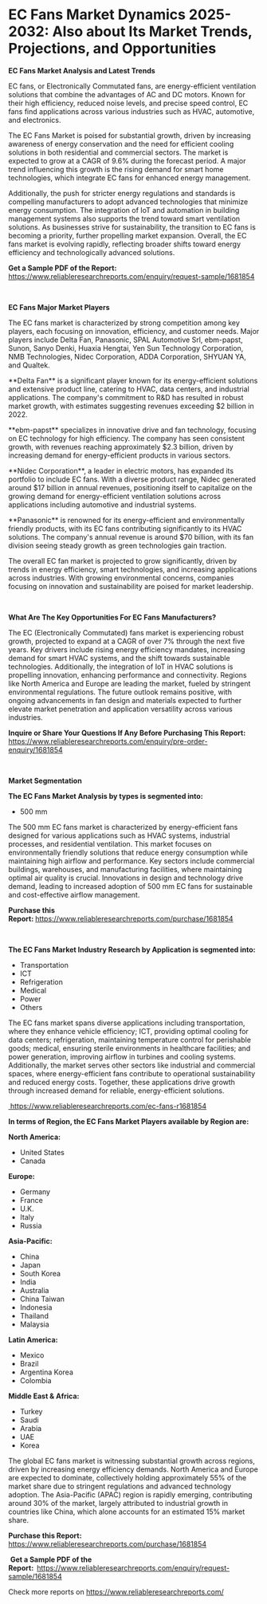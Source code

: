 <p><h1>EC Fans Market Dynamics 2025-2032: Also about Its Market Trends, Projections, and Opportunities</h1></p><p><strong>EC Fans Market Analysis and Latest Trends</strong></p>
<p><p>EC fans, or Electronically Commutated fans, are energy-efficient ventilation solutions that combine the advantages of AC and DC motors. Known for their high efficiency, reduced noise levels, and precise speed control, EC fans find applications across various industries such as HVAC, automotive, and electronics.</p><p>The EC Fans Market is poised for substantial growth, driven by increasing awareness of energy conservation and the need for efficient cooling solutions in both residential and commercial sectors. The market is expected to grow at a CAGR of 9.6% during the forecast period. A major trend influencing this growth is the rising demand for smart home technologies, which integrate EC fans for enhanced energy management. </p><p>Additionally, the push for stricter energy regulations and standards is compelling manufacturers to adopt advanced technologies that minimize energy consumption. The integration of IoT and automation in building management systems also supports the trend toward smart ventilation solutions. As businesses strive for sustainability, the transition to EC fans is becoming a priority, further propelling market expansion. Overall, the EC fans market is evolving rapidly, reflecting broader shifts toward energy efficiency and technologically advanced solutions.</p></p>
<p><strong>Get a Sample PDF of the Report:&nbsp;</strong> <a href="https://www.reliableresearchreports.com/enquiry/request-sample/1681854?utm_campaign=3020&utm_medium=2&utm_source=Github&utm_content=ia&utm_term=24032025&utm_id=ec-fans">https://www.reliableresearchreports.com/enquiry/request-sample/1681854</a></p>
<p>&nbsp;</p>
<p><strong>EC Fans Major Market Players</strong></p>
<p><p>The EC fans market is characterized by strong competition among key players, each focusing on innovation, efficiency, and customer needs. Major players include Delta Fan, Panasonic, SPAL Automotive Srl, ebm-papst, Sunon, Sanyo Denki, Huaxia Hengtai, Yen Sun Technology Corporation, NMB Technologies, Nidec Corporation, ADDA Corporation, SHYUAN YA, and Qualtek.</p><p>**Delta Fan** is a significant player known for its energy-efficient solutions and extensive product line, catering to HVAC, data centers, and industrial applications. The company's commitment to R&D has resulted in robust market growth, with estimates suggesting revenues exceeding $2 billion in 2022.</p><p>**ebm-papst** specializes in innovative drive and fan technology, focusing on EC technology for high efficiency. The company has seen consistent growth, with revenues reaching approximately $2.3 billion, driven by increasing demand for energy-efficient products in various sectors.</p><p>**Nidec Corporation**, a leader in electric motors, has expanded its portfolio to include EC fans. With a diverse product range, Nidec generated around $17 billion in annual revenues, positioning itself to capitalize on the growing demand for energy-efficient ventilation solutions across applications including automotive and industrial systems.</p><p>**Panasonic** is renowned for its energy-efficient and environmentally friendly products, with its EC fans contributing significantly to its HVAC solutions. The company's annual revenue is around $70 billion, with its fan division seeing steady growth as green technologies gain traction.</p><p>The overall EC fan market is projected to grow significantly, driven by trends in energy efficiency, smart technologies, and increasing applications across industries. With growing environmental concerns, companies focusing on innovation and sustainability are poised for market leadership.</p></p>
<p>&nbsp;</p>
<p><strong>What Are The Key Opportunities For EC Fans Manufacturers?</strong></p>
<p><p>The EC (Electronically Commutated) fans market is experiencing robust growth, projected to expand at a CAGR of over 7% through the next five years. Key drivers include rising energy efficiency mandates, increasing demand for smart HVAC systems, and the shift towards sustainable technologies. Additionally, the integration of IoT in HVAC solutions is propelling innovation, enhancing performance and connectivity. Regions like North America and Europe are leading the market, fueled by stringent environmental regulations. The future outlook remains positive, with ongoing advancements in fan design and materials expected to further elevate market penetration and application versatility across various industries.</p></p>
<p><strong>Inquire or Share Your Questions If Any Before Purchasing This Report:</strong> <a href="https://www.reliableresearchreports.com/enquiry/pre-order-enquiry/1681854?utm_campaign=3020&utm_medium=2&utm_source=Github&utm_content=ia&utm_term=24032025&utm_id=ec-fans">https://www.reliableresearchreports.com/enquiry/pre-order-enquiry/1681854</a></p>
<p>&nbsp;</p>
<p><strong>Market Segmentation</strong></p>
<p><strong>The EC Fans Market Analysis by types is segmented into:</strong></p>
<p><ul><li>500 mm</li></ul></p>
<p><p>The 500 mm EC fans market is characterized by energy-efficient fans designed for various applications such as HVAC systems, industrial processes, and residential ventilation. This market focuses on environmentally friendly solutions that reduce energy consumption while maintaining high airflow and performance. Key sectors include commercial buildings, warehouses, and manufacturing facilities, where maintaining optimal air quality is crucial. Innovations in design and technology drive demand, leading to increased adoption of 500 mm EC fans for sustainable and cost-effective airflow management.</p></p>
<p><strong>Purchase this Report:&nbsp;</strong><a href="https://www.reliableresearchreports.com/purchase/1681854?utm_campaign=3020&utm_medium=2&utm_source=Github&utm_content=ia&utm_term=24032025&utm_id=ec-fans">https://www.reliableresearchreports.com/purchase/1681854</a></p>
<p>&nbsp;</p>
<p><strong>The EC Fans Market Industry Research by Application is segmented into:</strong></p>
<p><ul><li>Transportation</li><li>ICT</li><li>Refrigeration</li><li>Medical</li><li>Power</li><li>Others</li></ul></p>
<p><p>The EC fans market spans diverse applications including transportation, where they enhance vehicle efficiency; ICT, providing optimal cooling for data centers; refrigeration, maintaining temperature control for perishable goods; medical, ensuring sterile environments in healthcare facilities; and power generation, improving airflow in turbines and cooling systems. Additionally, the market serves other sectors like industrial and commercial spaces, where energy-efficient fans contribute to operational sustainability and reduced energy costs. Together, these applications drive growth through increased demand for reliable, energy-efficient solutions.</p></p>
<p><a href="https://www.reliableresearchreports.com/ec-fans-r1681854?utm_campaign=3020&utm_medium=2&utm_source=Github&utm_content=ia&utm_term=24032025&utm_id=ec-fans">&nbsp;https://www.reliableresearchreports.com/ec-fans-r1681854</a></p>
<p><strong>In terms of Region, the EC Fans Market Players available by Region are:</strong></p>
<p>
    <p> <strong> North America: </strong>
        <ul>
            <li>United States</li>
            <li>Canada</li>
        </ul>
        </p> 
    <p> <strong> Europe: </strong>
        <ul>
            <li>Germany</li>
            <li>France</li>
            <li>U.K.</li>
            <li>Italy</li>
            <li>Russia</li>
        </ul>
        </p> 
    <p> <strong> Asia-Pacific: </strong>
        <ul>
            <li>China</li>
            <li>Japan</li>
            <li>South Korea</li>
            <li>India</li>
            <li>Australia</li>
            <li>China Taiwan</li>
            <li>Indonesia</li>
            <li>Thailand</li>
            <li>Malaysia</li>
        </ul>
        </p> 
    <p> <strong> Latin America: </strong>
        <ul>
            <li>Mexico</li>
            <li>Brazil</li>
            <li>Argentina Korea</li>
            <li>Colombia</li>
        </ul>
        </p> 
    <p> <strong> Middle East & Africa: </strong>
        <ul>
            <li>Turkey</li>
            <li>Saudi</li>
            <li>Arabia</li>
            <li>UAE</li>
            <li>Korea</li>
        </ul>
    </p>
    </p>
<p><p>The global EC fans market is witnessing substantial growth across regions, driven by increasing energy efficiency demands. North America and Europe are expected to dominate, collectively holding approximately 55% of the market share due to stringent regulations and advanced technology adoption. The Asia-Pacific (APAC) region is rapidly emerging, contributing around 30% of the market, largely attributed to industrial growth in countries like China, which alone accounts for an estimated 15% market share.</p></p>
<p><strong>Purchase this Report: </strong><a href="https://www.reliableresearchreports.com/purchase/1681854?utm_campaign=3020&utm_medium=2&utm_source=Github&utm_content=ia&utm_term=24032025&utm_id=ec-fans">https://www.reliableresearchreports.com/purchase/1681854</a></p>
<p>&nbsp;<strong>Get a Sample PDF of the Report:&nbsp;&nbsp;</strong><a href="https://www.reliableresearchreports.com/enquiry/request-sample/1681854?utm_campaign=3020&utm_medium=2&utm_source=Github&utm_content=ia&utm_term=24032025&utm_id=ec-fans">https://www.reliableresearchreports.com/enquiry/request-sample/1681854</a></p>
<p><strong></strong></p>
<p>Check more reports on <a href="https://www.reliableresearchreports.com/?utm_campaign=3020&utm_medium=2&utm_source=Github&utm_content=ia&utm_term=24032025&utm_id=ec-fans">https://www.reliableresearchreports.com/</a></p>